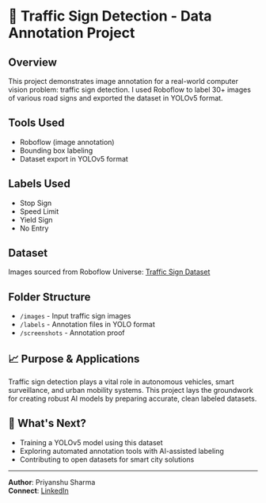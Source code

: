 # 🚦 Traffic Sign Detection - Data Annotation Project

## Overview
This project demonstrates image annotation for a real-world computer vision problem: traffic sign detection. I used Roboflow to label 30+ images of various road signs and exported the dataset in YOLOv5 format.

## Tools Used
- Roboflow (image annotation)
- Bounding box labeling
- Dataset export in YOLOv5 format

## Labels Used
- Stop Sign
- Speed Limit
- Yield Sign
- No Entry

## Dataset
Images sourced from Roboflow Universe: [Traffic Sign Dataset](https://universe.roboflow.com/traffic-sign-detection-vngbh/traffic-sign-detection-jgti0/dataset/1/download)

## Folder Structure
- `/images` - Input traffic sign images
- `/labels` - Annotation files in YOLO format
- `/screenshots` - Annotation proof


## 📈 Purpose & Applications
Traffic sign detection plays a vital role in autonomous vehicles, smart surveillance, and urban mobility systems. This project lays the groundwork for creating robust AI models by preparing accurate, clean labeled datasets.

## 📌 What's Next?
- Training a YOLOv5 model using this dataset
- Exploring automated annotation tools with AI-assisted labeling
- Contributing to open datasets for smart city solutions

---

**Author**: Priyanshu Sharma  
**Connect**: [LinkedIn]([https://linkedin.com/in/your-profile](https://www.linkedin.com/in/priyanshu-sharma-5a9a97294/))  

